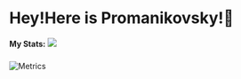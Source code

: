 #  Hey!Here is Promanikovsky!👋
**My Stats:** 
![](https://github-readme-stats.vercel.app/api?username=SakurajimaMai02&show_icons=true&theme=tokyonight)
  ### 
![Metrics](https://metrics.lecoq.io/SakurajimaMai02?template=classic&isocalendar=1&languages=1&stars=1&lines=1&isocalendar.duration=half-year&languages.limit=8&languages.sections=most-used&languages.colors=github&languages.threshold=0%25&languages.indepth=false&languages.recent.load=300&languages.recent.days=14&stars.limit=4&config.timezone=Asia%2FShanghai)
<!---
SakurajimaMai02/SakurajimaMai02 is a ✨ special ✨ repository because its `README.md` (this file) appears on your GitHub profile.
You can click the Preview link to take a look at your changes
--->
